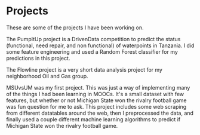 # Projects

These are some of the projects I have been working on. 

The PumpItUp project is a DrivenData competition to predict the status (functional, need repair, and non functional) of waterpoints in Tanzania. I did some feature engineering and used a Random Forest classifier for my predictions in this project.

The Flowline project is a very short data analysis project for my neighborhood Oil and Gas group. 

MSUvsUM was my first project. This was just a way of implementing many of the things I had been learning in MOOCs. It's a small dataset with few features, but whether or not Michigan State won the rivalry football game was fun question for me to ask. This project includes some web scraping from different datatables around the web, then I preprocessed the data, and finally used a couple different machine learning algorithms to predict if Michigan State won the rivalry football game.
